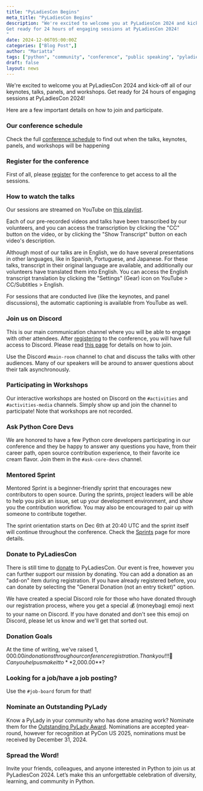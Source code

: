 ```yaml
---
title: "PyLadiesCon Begins"
meta_title: "PyLadiesCon Begins"
description: "We're excited to welcome you at PyLadiesCon 2024 and kick-off all of our keynotes, talks, panels, and workshops.
Get ready for 24 hours of engaging sessions at PyLadiesCon 2024! 
"
date: 2024-12-06T05:00:00Z
categories: ["Blog Post",]
author: "Mariatta"
tags: ["python", "community", "conference", "public speaking", "pyladies"]
draft: false
layout: news
---
```



We're excited to welcome you at PyLadiesCon 2024 and kick-off all of our keynotes, talks, panels, and workshops.
Get ready for 24 hours of engaging sessions at PyLadiesCon 2024! 

Here are a few important details on how to join and participate.

### Our conference schedule

Check the full [conference schedule](https://conference.pyladies.com/schedule) to find out when the talks, keynotes, panels, and workshops will be happening

### Register for the conference

First of all, please [register](https://pretix.eu/pyladiescon/2024/) for the conference to get access to all the sessions.

### How to watch the talks

Our sessions are streamed on YouTube on [this playlist](https://www.youtube.com/playlist?list=PLOItnwPQ-eHxWh6Af6xRuKprSk_OBU0cL). 

Each of our pre-recorded videos and talks have been transcribed by our volunteers, and you can access the transcription by clicking the "CC" button on the video, or by clicking the "Show Transcript" button on each video's description.

Although most of our talks are in English, we do have several presentations in other languages, like in Spanish, Portuguese, and Japanese. For these talks, transcript in their original language are available, and additionally our volunteers have translated them into English. You can access the English transcript translation by clicking the "Settings" (Gear) icon on YouTube > CC/Subtitles > English. 

For sessions that are conducted live (like the keynotes, and panel discussions), the automatic captioning is available from YouTube as well.

### Join us on Discord

This is our main communication channel where you will be able to engage with other attendees.
 After [registering](https://pretix.eu/pyladiescon/2024/) to the conference, you will have full access to Discord. Please read [this page](https://conference.pyladies.com/discord/) for details on how to join.

Use the Discord ``#main-room`` channel to chat and discuss the talks with other audiences. Many of our speakers will be around to answer questions about their talk asynchronously.

### Participating in Workshops

Our interactive workshops are hosted on Discord on the ``#activities`` and ``#activities-media`` channels. Simply show up and join the channel to participate! Note that workshops are not recorded.

### Ask Python Core Devs

We are honored to have a few Python core developers participating in our conference and they be happy to answer any questions you have, from their career path, open source contribution experience, to their favorite ice cream flavor. Join them in the ``#ask-core-devs`` channel.

### Mentored Sprint

Mentored Sprint is a beginner-friendly sprint that encourages new contributors to open source. During the sprints, project leaders will be able to help you pick an issue, set up your development environment, and show you the contribution workflow. You may also be encouraged to pair up with someone to contribute together.

The sprint orientation starts on Dec 6th at 20:40 UTC and the sprint itself will continue throughout the conference. Check the [Sprints](https://conference.pyladies.com/about/sprints/) page for more details.

### Donate to PyLadiesCon

There is still time to [donate](https://pretix.eu/pyladiescon/2024/) to PyLadiesCon. Our event is free, however you can further support our mission by
donating. You can add a donation as an "add-on" item during registration.
If you have already registered before, you can donate by selecting the
"General Donation (not an entry ticket)" option.

We have created a special Discord role for those who have donated through our registration process, where you get a special 💰 (moneybag) emoji next to your name on Discord. If you have donated and don't see this emoji on Discord, please let us know and we'll get that sorted out.

### Donation Goals

At  the time of writing, we've raised $1,000.00 in donations through our conference registration. Thank you!!! 🙌
Can you help us make it to **$2,000.00**?

### Looking for a job/have a job posting?

Use the ``#job-board`` forum for that!

### Nominate an Outstanding PyLady

Know a PyLady in your community who has done amazing work? Nominate them for the
[Outstanding PyLady Award](https://kit.pyladies.com/en/latest/global/award.html). Nominations are accepted year-round, however for recognition at PyCon US 2025, nominations must be received by December 31, 2024.


### Spread the Word!

Invite your friends, colleagues, and anyone interested in Python to join us at
PyLadiesCon 2024. Let’s make this an unforgettable celebration of diversity, learning,
and community in Python.

